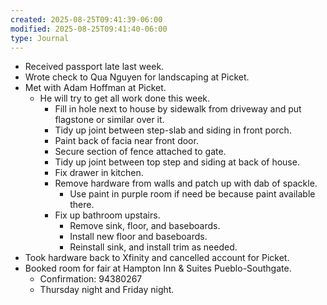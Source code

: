 ```yaml
---
created: 2025-08-25T09:41:39-06:00
modified: 2025-08-25T09:41:40-06:00
type: Journal
---
```


- Received passport late last week.
- Wrote check to Qua Nguyen for landscaping
  at Picket.
- Met with Adam Hoffman at Picket.
  - He will try to get all work done this
    week.
    - Fill in hole next to house by sidewalk
      from driveway and put flagstone or
      similar over it.
    - Tidy up joint between step-slab and
      siding in front porch.
    - Paint back of facia near front door.
    - Secure section of fence attached to
      gate.
    - Tidy up joint between top step and
      siding at back of house.
    - Fix drawer in kitchen.
    - Remove hardware from walls and patch
      up with dab of spackle.
      - Use paint in purple room if need be
        because paint available there.
    - Fix up bathroom upstairs.
      - Remove sink, floor, and baseboards.
      - Install new floor and baseboards.
      - Reinstall sink, and install trim as
        needed.
- Took hardware back to Xfinity and
  cancelled account for Picket.
- Booked room for fair at Hampton Inn &
  Suites Pueblo-Southgate.
  - Confirmation: 94380267
  - Thursday night and Friday night.

<!-- EOF -->
